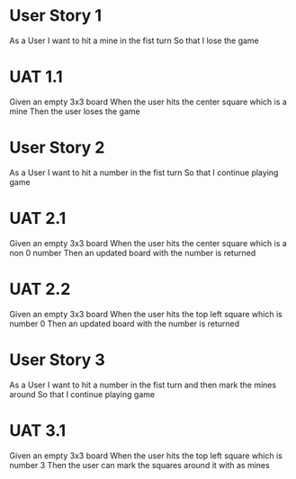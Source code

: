 # User Story 1

As a User
I want to hit a mine in the fist turn
So that I lose the game

# UAT 1.1

Given an empty 3x3 board
When the user hits the center square which is a mine
Then the user loses the game

# User Story 2

As a User
I want to hit a number in the fist turn
So that I continue playing game

# UAT 2.1

Given an empty 3x3 board
When the user hits the center square which is a non 0 number
Then an updated board with the number is returned

# UAT 2.2

Given an empty 3x3 board
When the user hits the top left square which is number 0
Then an updated board with the number is returned

# User Story 3

As a User
I want to hit a number in the fist turn and then mark the mines around
So that I continue playing game

# UAT 3.1

Given an empty 3x3 board
When the user hits the top left square which is number 3
Then the user can mark the squares around it with as mines
